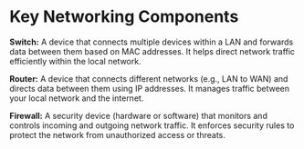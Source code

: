 # Key Networking Components

**Switch:** A device that connects multiple devices within a LAN and forwards data between them based on MAC addresses. It helps direct network traffic efficiently within the local network.



**Router:** A device that connects different networks (e.g., LAN to WAN) and directs data between them using IP addresses. It manages traffic between your local network and the internet.



**Firewall:** A security device (hardware or software) that monitors and controls incoming and outgoing network traffic. It enforces security rules to protect the network from unauthorized access or threats.